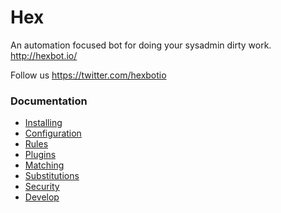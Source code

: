 # Hex

An automation focused bot for doing your sysadmin dirty work. http://hexbot.io/

Follow us https://twitter.com/hexbotio


### Documentation

- [Installing](docs/installing.md)
- [Configuration](docs/configuration.md)
- [Rules](docs/rules.md)
- [Plugins](docs/plugins.md)
- [Matching](docs/matching.md)
- [Substitutions](docs/substitutions.md)
- [Security](docs/security.md)
- [Develop](docs/develop.md)

